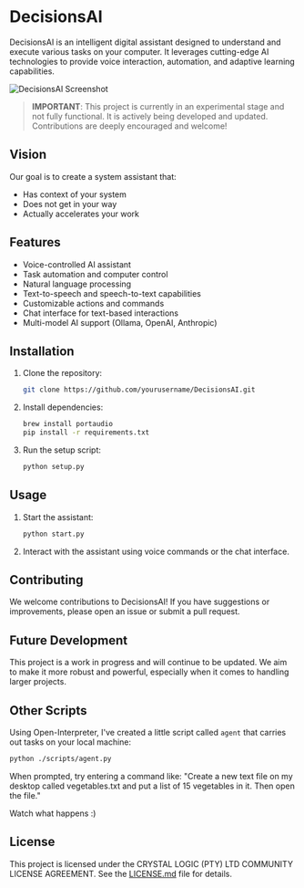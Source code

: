 # DecisionsAI

DecisionsAI is an intelligent digital assistant designed to understand and execute various tasks on your computer. It leverages cutting-edge AI technologies to provide voice interaction, automation, and adaptive learning capabilities.

![DecisionsAI Screenshot](assets/screenshot.png)

> **IMPORTANT**: This project is currently in an experimental stage and not fully functional. It is actively being developed and updated. Contributions are deeply encouraged and welcome!

## Vision

Our goal is to create a system assistant that:
- Has context of your system
- Does not get in your way
- Actually accelerates your work

## Features

- Voice-controlled AI assistant
- Task automation and computer control
- Natural language processing
- Text-to-speech and speech-to-text capabilities
- Customizable actions and commands
- Chat interface for text-based interactions
- Multi-model AI support (Ollama, OpenAI, Anthropic)

## Installation

1. Clone the repository:
   ```bash
   git clone https://github.com/yourusername/DecisionsAI.git
   ```

2. Install dependencies:
   ```bash
   brew install portaudio
   pip install -r requirements.txt
   ```

3. Run the setup script:
   ```bash
   python setup.py
   ```

## Usage

1. Start the assistant:
   ```bash
   python start.py
   ```

2. Interact with the assistant using voice commands or the chat interface.

## Contributing

We welcome contributions to DecisionsAI! If you have suggestions or improvements, please open an issue or submit a pull request.

## Future Development

This project is a work in progress and will continue to be updated. We aim to make it more robust and powerful, especially when it comes to handling larger projects.

## Other Scripts

Using Open-Interpreter, I've created a little script called `agent` that carries out tasks on your local machine:

```bash
python ./scripts/agent.py
```

When prompted, try entering a command like:
"Create a new text file on my desktop called vegetables.txt and put a list of 15 vegetables in it. Then open the file."

Watch what happens :)

## License

This project is licensed under the CRYSTAL LOGIC (PTY) LTD COMMUNITY LICENSE AGREEMENT. See the [LICENSE.md](LICENSE.md) file for details.

